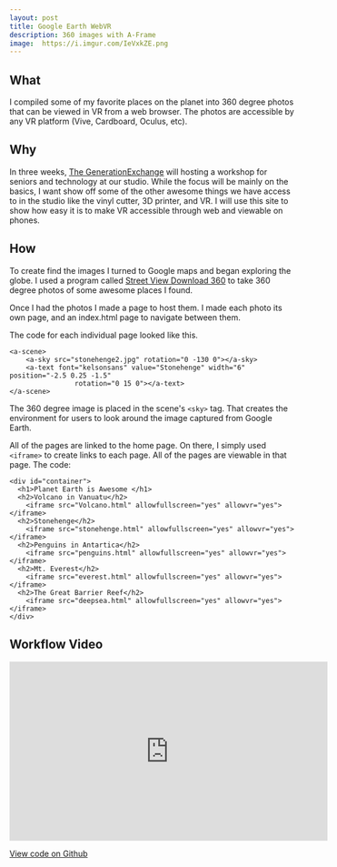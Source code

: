 ```yaml
---
layout: post
title: Google Earth WebVR
description: 360 images with A-Frame
image:  https://i.imgur.com/IeVxkZE.png
---
```


## What

I compiled some of my favorite places on the planet into 360 degree photos that can be viewed in VR from a web browser. The photos are accessible by any VR platform (Vive, Cardboard, Oculus, etc).

## Why

In three weeks, [The GenerationExchange](thegenerationexchange.net) will hosting a workshop for seniors and technology at our studio. While the focus will be mainly on the basics, I want show off some of the other awesome things we have access to in the studio like the vinyl cutter, 3D printer, and VR. I will use this site to show how easy it is to make VR accessible through web and viewable on phones.

## How

To create find the images I turned to Google maps and began exploring the globe. I used a program called [Street View Download 360](https://istreetview.com) to take 360 degree photos of some awesome places I found.

Once I had the photos I made a page to host them. I made each photo its own page, and an index.html page to navigate between them.

The code for each individual page looked like this.

```
<a-scene>
    <a-sky src="stonehenge2.jpg" rotation="0 -130 0"></a-sky>
    <a-text font="kelsonsans" value="Stonehenge" width="6" position="-2.5 0.25 -1.5"
                rotation="0 15 0"></a-text>
</a-scene>
```

The 360 degree image is placed in the scene's `<sky>` tag. That creates the environment for users to look around the image captured from Google Earth.

All of the pages are linked to the home page. On there, I simply used `<iframe>` to create links to each page. All of the pages are viewable in that page. The code:

```
<div id="container">
  <h1>Planet Earth is Awesome </h1>
  <h2>Volcano in Vanuatu</h2>
    <iframe src="Volcano.html" allowfullscreen="yes" allowvr="yes"></iframe>
  <h2>Stonehenge</h2>
    <iframe src="stonehenge.html" allowfullscreen="yes" allowvr="yes"></iframe>
  <h2>Penguins in Antartica</h2>
    <iframe src="penguins.html" allowfullscreen="yes" allowvr="yes"></iframe>
  <h2>Mt. Everest</h2>
    <iframe src="everest.html" allowfullscreen="yes" allowvr="yes"></iframe>
  <h2>The Great Barrier Reef</h2>
    <iframe src="deepsea.html" allowfullscreen="yes" allowvr="yes"></iframe>
</div>
```
## Workflow Video

<iframe width="560" height="315" src="https://www.youtube.com/embed/SJr5nRldJ-s?rel=0" frameborder="0" allow="autoplay; encrypted-media" allowfullscreen></iframe>

[View code on Github](https://github.com/criticalmatt/earth-vr)
